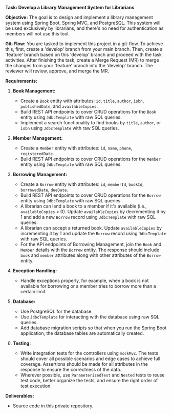 **Task: Develop a Library Management System for Librarians**

**Objective:** The goal is to design and implement a library management system using Spring Boot, Spring MVC, and PostgreSQL. This system will be used exclusively by librarians, and there's no need for authentication as members will not use this tool.

**Git-Flow:** You are tasked to implement this project in a git-flow. To achieve this, first, create a 'develop' branch from your main branch. Then, create a 'feature' branch based on this 'develop' branch and proceed with the task activities. After finishing the task, create a Merge Request (MR) to merge the changes from your 'feature' branch into the 'develop' branch. The reviewer will review, approve, and merge the MR.

**Requirements:**

1. **Book Management:**
    - Create a `Book` entity with attributes: `id`, `title`, `author`, `isbn`, `publishedDate`, and `availableCopies`.
    - Build REST API endpoints to cover CRUD operations for the `Book` entity using `JdbcTemplate` with raw SQL queries.
    - Implement a search functionality to find books by `title`, `author`, or `isbn` using `JdbcTemplate` with raw SQL queries.

2. **Member Management:**
    - Create a `Member` entity with attributes: `id`, `name`, `phone`, `registeredDate`.
    - Build REST API endpoints to cover CRUD operations for the `Member` entity using `JdbcTemplate` with raw SQL queries.

3. **Borrowing Management:**
    - Create a `Borrow` entity with attributes: `id`, `memberId`, `bookId`, `borrowedDate`, `dueDate`.
    - Build REST API endpoints to cover CRUD operations for the `Borrow` entity using `JdbcTemplate` with raw SQL queries.
    - A librarian can lend a book to a member if it's available (i.e., `availableCopies` > 0). Update `availableCopies` by decrementing it by 1 and add a new `Borrow` record using `JdbcTemplate` with raw SQL queries.
    - A librarian can accept a returned book. Update `availableCopies` by incrementing it by 1 and update the `Borrow` record using `JdbcTemplate` with raw SQL queries.
    - For the API endpoints of Borrowing Management, join the `Book` and `Member` details with the `Borrow` entity. The response should include `book` and `member` attributes along with other attributes of the `Borrow` entity.

4. **Exception Handling:**
    - Handle exceptions properly, for example, when a book is not available for borrowing or a member tries to borrow more than a certain limit.

5. **Database:**
    - Use PostgreSQL for the database.
    - Use `JdbcTemplate` for interacting with the database using raw SQL queries.
    - Add database migration scripts so that when you run the Spring Boot application, the database tables are automatically created.

6. **Testing:**
    - Write integration tests for the controllers using `mockMvc`. The tests should cover all possible scenarios and edge cases to achieve full coverage. Assertions should be made for all attributes in the response to ensure the correctness of the data.
    - Wherever possible, use `ParameterizedTest` and `Nested` tests to reuse test code, better organize the tests, and ensure the right order of test execution.

**Deliverables:**

- Source code in this private repository.